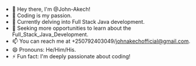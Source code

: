 - 👋 Hey there, I'm @John-Akech!
- 👀 Coding is my passion.
- 🌱 Currently delving into Full Stack Java development.
- 💞️ Seeking more opportunities to learn about the Full_Stack_Java_Development.
- 📫 You can reach me at +250792403049/johnakechofficial@gmail.com.
- 😄 Pronouns: He/Him/His.
- ⚡ Fun fact: I'm deeply passionate about coding!

<!---
John-Akech/Full_Stack_Java_Development is a ✨ special ✨ repository because my `README.md` (this file) appears on my GitHub profile.
--->
